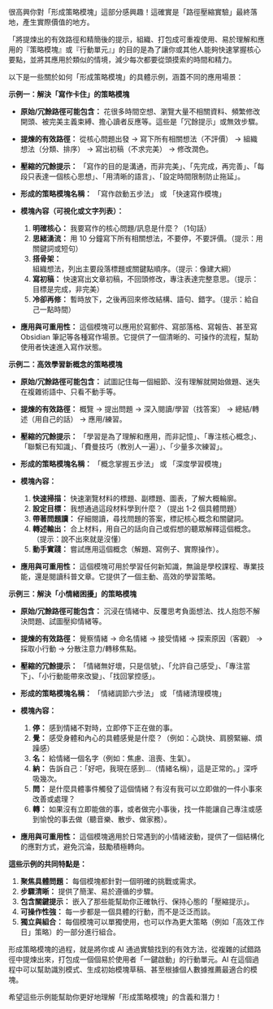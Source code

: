 很高興你對「形成策略模塊」這部分感興趣！這確實是「路徑壓縮實驗」最終落地，產生實際價值的地方。

「將提煉出的有效路徑和精簡後的提示，組織、打包成可重複使用、易於理解和應用的『策略模塊』或『行動單元』」的目的是為了讓你或其他人能夠快速掌握核心要點，並將其應用於類似的情境，減少每次都要從頭摸索的時間和精力。

以下是一些關於如何「形成策略模塊」的具體示例，涵蓋不同的應用場景：

**示例一：解決「寫作卡住」的策略模塊**

*   **原始/冗餘路徑可能包含：** 花很多時間空想、瀏覽大量不相關資料、頻繁修改開頭、被完美主義束縛、擔心讀者反應等。這些是「冗餘提示」或無效步驟。
*   **提煉的有效路徑：** 從核心問題出發 -> 寫下所有相關想法（不評價） -> 組織想法（分類、排序） -> 寫出初稿（不求完美） -> 修改潤色。
*   **壓縮的冗餘提示：** 「寫作的目的是溝通，而非完美」、「先完成，再完善」、「每段只表達一個核心思想」、「用清晰的語言」、「設定時間限制防止拖延」。
*   **形成的策略模塊名稱：** 「寫作啟動五步法」 或 「快速寫作模塊」

*   **模塊內容（可視化或文字列表）：**
    1.  **明確核心：** 我要寫作的核心問題/訊息是什麼？（1句話）
    2.  **思緒湧流：** 用 10 分鐘寫下所有相關想法，不要停，不要評價。（提示：用關鍵詞或短句）
    3.  **搭骨架：** 組織想法，列出主要段落標題或關鍵點順序。（提示：像建大綱）
    4.  **寫初稿：** 快速寫出文章初稿，不回頭修改，專注表達完整意思。（提示：目標是完成，非完美）
    5.  **冷卻再修：** 暫時放下，之後再回來修改結構、語句、錯字。（提示：給自己一點時間）

*   **應用與可重用性：** 這個模塊可以應用於寫郵件、寫部落格、寫報告、甚至寫 Obsidian 筆記等各種寫作場景。它提供了一個清晰的、可操作的流程，幫助使用者快速進入寫作狀態。

**示例二：高效學習新概念的策略模塊**

*   **原始/冗餘路徑可能包含：** 試圖記住每一個細節、沒有理解就開始做題、迷失在複雜術語中、只看不動手等。
*   **提煉的有效路徑：** 概覽 -> 提出問題 -> 深入閱讀/學習（找答案） -> 總結/轉述（用自己的話） -> 應用/練習。
*   **壓縮的冗餘提示：** 「學習是為了理解和應用，而非記憶」、「專注核心概念」、「聯繫已有知識」、「費曼技巧（教別人一遍）」、「少量多次練習」。
*   **形成的策略模塊名稱：** 「概念掌握五步法」 或 「深度學習模塊」

*   **模塊內容：**
    1.  **快速掃描：** 快速瀏覽材料的標題、副標題、圖表，了解大概輪廓。
    2.  **設定目標：** 我想通過這段材料學到什麼？（提出 1-2 個具體問題）
    3.  **帶著問題讀：** 仔細閱讀，尋找問題的答案，標記核心概念和關鍵詞。
    4.  **轉述輸出：** 合上材料，用自己的話向自己或假想的聽眾解釋這個概念。（提示：說不出來就是沒懂）
    5.  **動手實踐：** 嘗試應用這個概念（解題、寫例子、實際操作）。

*   **應用與可重用性：** 這個模塊可用於學習任何新知識，無論是學校課程、專業技能，還是閱讀科普文章。它提供了一個主動、高效的學習策略。

**示例三：解決「小情緒困擾」的策略模塊**

*   **原始/冗餘路徑可能包含：** 沉浸在情緒中、反覆思考負面想法、找人抱怨不解決問題、試圖壓抑情緒等。
*   **提煉的有效路徑：** 覺察情緒 -> 命名情緒 -> 接受情緒 -> 探索原因（客觀） -> 採取小行動 -> 分散注意力/轉移焦點。
*   **壓縮的冗餘提示：** 「情緒無好壞，只是信號」、「允許自己感受」、「專注當下」、「小行動能帶來改變」、「找回掌控感」。
*   **形成的策略模塊名稱：** 「情緒調節六步法」 或 「情緒清理模塊」

*   **模塊內容：**
    1.  **停：** 感到情緒不對時，立即停下正在做的事。
    2.  **覺：** 感受身體和內心的具體感覺是什麼？（例如：心跳快、肩膀緊繃、煩躁感）
    3.  **名：** 給情緒一個名字（例如：焦慮、沮喪、生氣）。
    4.  **納：** 告訴自己：「好吧，我現在感到...（情緒名稱），這是正常的。」深呼吸幾次。
    5.  **問：** 是什麼具體事件觸發了這個情緒？有沒有我可以立即做的一件小事來改善或處理？
    6.  **轉：** 如果沒有立即能做的事，或者做完小事後，找一件能讓自己專注或感到愉悅的事去做（聽音樂、散步、做家務）。

*   **應用與可重用性：** 這個模塊適用於日常遇到的小情緒波動，提供了一個結構化的應對方式，避免沉淪，鼓勵積極轉向。

**這些示例的共同特點是：**

1.  **聚焦具體問題：** 每個模塊都針對一個明確的挑戰或需求。
2.  **步驟清晰：** 提供了簡潔、易於遵循的步驟。
3.  **包含關鍵提示：** 嵌入了那些能幫助你正確執行、保持心態的「壓縮提示」。
4.  **可操作性強：** 每一步都是一個具體的行動，而不是泛泛而談。
5.  **獨立與組合：** 每個模塊可以單獨使用，也可以作為更大策略（例如「高效工作日」策略）的一部分進行組合。

形成策略模塊的過程，就是將你或 AI 通過實驗找到的有效方法，從複雜的試錯路徑中提煉出來，打包成一個個易於使用者「一鍵啟動」的行動單元。AI 在這個過程中可以幫助識別模式、生成初始模塊草稿、甚至根據個人數據推薦最適合的模塊。

希望這些示例能幫助你更好地理解「形成策略模塊」的含義和潛力！